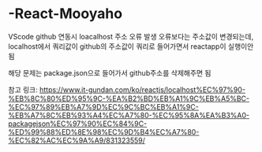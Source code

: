 # -React-Mooyaho

VScode github 연동시 loacalhost 주소 오류 발생
오류보다는 주소값이 변경되는데,
localhost에서 쿼리값이 github의 주소값이 쿼리로 들어가면서 reactapp이 실행이안됨

해당 문제는 package.json으로 들어가서 github주소를 삭제해주면 됨

참고 링크: https://www.it-gundan.com/ko/reactjs/localhost%EC%97%90-%EB%8C%80%ED%95%9C-%EA%B2%BD%EB%A1%9C%EB%A5%BC-%EC%97%89%EB%A7%9D%EC%9C%BC%EB%A1%9C-%EB%A7%8C%EB%93%A4%EC%A7%80-%EC%95%8A%EA%B3%A0-packagejson%EC%97%90%EC%84%9C-%ED%99%88%ED%8E%98%EC%9D%B4%EC%A7%80-%EC%82%AC%EC%9A%A9/831323559/
